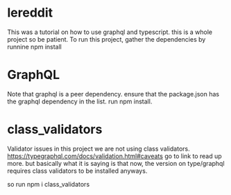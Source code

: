 # lereddit
 This was a tutorial on how to use graphql and typescript. this is a whole project so be patient.
 To run this project, gather the dependencies by runnine npm install

# GraphQL
Note that graphql is a peer dependency. ensure that the package.json has the graphql dependency in the list. run npm install.

# class_validators
Validator issues
in this project we are not using class validators. 
https://typegraphql.com/docs/validation.html#caveats
go to link to read up more. but basically what it is saying is that now, the version on type/graphql requires 
class validators to be installed anyways.

so run
npm i class_validators

